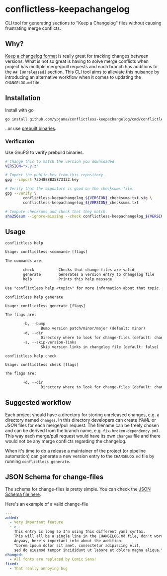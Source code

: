 # conflictless-keepachangelog

CLI tool for generating sections to "Keep a Changelog" files without causing frustrating merge conflicts.

## Why?

[Keep a changelog format](https://keepachangelog.com/en/1.1.0/) is really great for tracking changes between versions. What is not so great is having to solve merge conflicts when project has multiple merge/pull requests and each branch has additions to the `## [Unreleased]` section. This CLI tool aims to alleviate this nuisance by introducing an alternative workflow when it comes to updating the `CHANGELOG.md` file.

## Installation

Install with go

```sh
go install github.com/ypjama/conflictless-keepachangelog/cmd/conflictless@latest
```

..or use [prebuilt binaries](https://github.com/ypjama/conflictless-keepachangelog/releases/latest).

### Verification

Use GnuPG to verify prebuild binaries.

```sh
# Change this to match the version you downloaded.
VERSION="x.y.z"

# Import the public key from this repository.
gpg --import 73D48E8B35873132.key

# Verify that the signature is good on the checksums file.
gpg --verify \
        conflictless-keepachangelog_${VERSION}_checksums.txt.sig \
        conflictless-keepachangelog_${VERSION}_checksums.txt

# Compute checksums and check that they match.
sha256sum --ignore-missing --check conflictless-keepachangelog_${VERSION}_checksums.txt
```

## Usage

`conflictless help`

``` txt
Usage: conflictless <command> [flags]

The commands are:

        check           Checks that change-files are valid
        generate        Generates a version entry to changelog file
        help            Prints this help message

Use "conflictless help <topic>" for more information about that topic.
```

`conflictless help generate`

``` txt
Usage: conflictless generate [flags]

The flags are:

        -b, --bump
                Bump version patch/minor/major (default: minor)
        -d, --dir
                Directory where to look for change-files (default: changes)
        -s, --skip-version-links
                Skip version links in changelog file (default: false)
```

`conflictless help check`

```txt
Usage: conflictless check [flags]

The flags are:

        -d, --dir
                Directory where to look for change-files (default: changes)
```

## Suggested workflow

Each project should have a directory for storing unreleased changes, e.g. a directory named `changes`. In this directory developers can create _YAML_ or _JSON_ files for each merge/pull request. The filename can be freely chosen and can be derived from the branch name, e.g. `fix-broken-dependency.yml`. This way each merge/pull request would have its own `changes` file and there would not be any merge conflicts regarding the changelog.

When it's time to do a release a maintainer of the project (or pipeline automation) can generate a new version entry to the `CHANGELOG.md` file by running `conflictless generate`.

## JSON Schema for change-files

The schema for change-files is pretty simple. You can check the [JSON Schema file here](pkg/schema/jsonschema.json).

Here's an example of a valid change-file

```yml
---
added:
  - Very important feature
  - >-
    This entry is long so I'm using this different yaml syntax.
    This will all be a single line in the CHANGELOG.md file, don't worry.
    Anyway, here's important info about the addition:
    "Lorem ipsum dolor sit amet, consectetur adipiscing elit,
    sed do eiusmod tempor incididunt ut labore et dolore magna aliqua."
changed:
  - All fonts are replaced by Comic Sans!
fixed:
  - That really annoying bug
```
